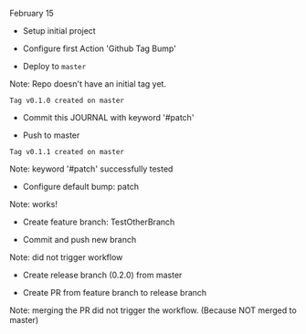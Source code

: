 February 15

- Setup initial project

- Configure first Action 'Github Tag Bump' 

- Deploy to `master`

Note: Repo doesn't have an initial tag yet.

`Tag v0.1.0 created on master` 

- Commit this JOURNAL with keyword '#patch'

- Push to master

`Tag v0.1.1 created on master` 

Note: keyword '#patch' successfully tested

- Configure default bump: patch

Note: works!

- Create feature branch: TestOtherBranch

- Commit and push new branch

Note: did not trigger workflow

- Create release branch (0.2.0) from master

- Create PR from feature branch to release branch

Note: merging the PR did not trigger the workflow. (Because NOT merged to master)

